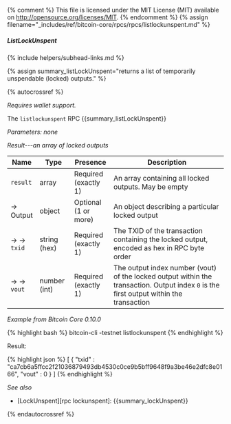 {% comment %}
This file is licensed under the MIT License (MIT) available on
http://opensource.org/licenses/MIT.
{% endcomment %}
{% assign filename="_includes/ref/bitcoin-core/rpcs/rpcs/listlockunspent.md" %}

##### ListLockUnspent
{% include helpers/subhead-links.md %}

{% assign summary_listLockUnspent="returns a list of temporarily unspendable (locked) outputs." %}

{% autocrossref %}

*Requires wallet support.*

The `listlockunspent` RPC {{summary_listLockUnspent}}

*Parameters: none*

*Result---an array of locked outputs*

| Name               | Type            | Presence                    | Description
|--------------------|-----------------|-----------------------------|----------------
| `result`           | array           | Required<br>(exactly 1)      | An array containing all locked outputs.  May be empty
| →<br>Output        | object          | Optional<br>(1 or more)     | An object describing a particular locked output
| → →<br>`txid`      | string (hex)    | Required<br>(exactly 1)     | The TXID of the transaction containing the locked output, encoded as hex in RPC byte order
| → →<br>`vout`      | number (int)    | Required<br>(exactly 1)     | The output index number (vout) of the locked output within the transaction.  Output index `0` is the first output within the transaction

*Example from Bitcoin Core 0.10.0*

{% highlight bash %}
bitcoin-cli -testnet listlockunspent
{% endhighlight %}

Result:

{% highlight json %}
[
    {
        "txid" : "ca7cb6a5ffcc2f21036879493db4530c0ce9b5bff9648f9a3be46e2dfc8e0166",
        "vout" : 0
    }
]
{% endhighlight %}

*See also*

* [LockUnspent][rpc lockunspent]: {{summary_lockUnspent}}

{% endautocrossref %}
